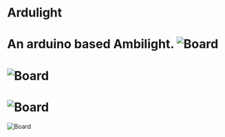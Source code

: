 Ardulight
===========

An arduino based Ambilight.
![Board](https://raw.github.com/diy-electronics/Ardulight-HW/master/img/board.png)
===========
![Board](https://raw.github.com/diy-electronics/Ardulight-HW/master/img/top.png)
===========
![Board](https://raw.github.com/diy-electronics/Ardulight-HW/master/img/bottom.png)
===========
![Board](https://raw.github.com/diy-electronics/Ardulight-HW/master/img/schematic.png)
